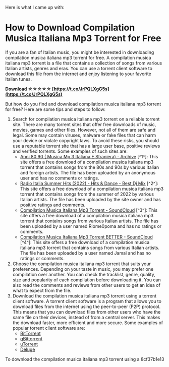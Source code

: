Here is what I came up with:  
# How to Download Compilation Musica Italiana Mp3 Torrent for Free
  
If you are a fan of Italian music, you might be interested in downloading compilation musica italiana mp3 torrent for free. A compilation musica italiana mp3 torrent is a file that contains a collection of songs from various Italian artists, genres and eras. You can use a torrent client software to download this file from the internet and enjoy listening to your favorite Italian tunes.
 
**Download ☆☆☆☆☆ [https://t.co/JrPQLXgG5s](https://t.co/JrPQLXgG5s)**


  
But how do you find and download compilation musica italiana mp3 torrent for free? Here are some tips and steps to follow:
  
1. Search for compilation musica italiana mp3 torrent on a reliable torrent site. There are many torrent sites that offer free downloads of music, movies, games and other files. However, not all of them are safe and legal. Some may contain viruses, malware or fake files that can harm your device or violate copyright laws. To avoid these risks, you should use a reputable torrent site that has a large user base, positive reviews and verified torrents. Some examples of such sites are:
    - [Anni 80 90 ( Musica Mp 3 Italiana E Straniera) - Archive](https://archive.org/details/Anni8090MusicaMp3ItalianaEStraniera) [^1^]: This site offers a free download of a compilation musica italiana mp3 torrent that contains songs from the 80s and 90s by various Italian and foreign artists. The file has been uploaded by an anonymous user and has no comments or ratings.
    - [Radio Italia Summer Hits (2022) - Hits & Dance - Best Dj Mix](https://bestdjmix.com/hits-dance/radio-italia-summer-hits-2022/) [^2^]: This site offers a free download of a compilation musica italiana mp3 torrent that contains songs from the summer of 2022 by various Italian artists. The file has been uploaded by the site owner and has positive ratings and comments.
    - [Compilation Musica Italiana Mp3 Torrent - SoundCloud](https://soundcloud.com/riome0poma/compilation-musica-italiana-mp3-torrent) [^3^]: This site offers a free download of a compilation musica italiana mp3 torrent that contains songs from various Italian artists. The file has been uploaded by a user named Riome0poma and has no ratings or comments.
    - [Compilation Musica Italiana Mp3 Torrent BETTER - SoundCloud](https://soundcloud.com/cescontrempii/compilation-musica-italiana-mp3-torrent-better) [^4^]: This site offers a free download of a compilation musica italiana mp3 torrent that contains songs from various Italian artists. The file has been uploaded by a user named Jamal and has no ratings or comments.
2. Choose the compilation musica italiana mp3 torrent that suits your preferences. Depending on your taste in music, you may prefer one compilation over another. You can check the tracklist, genre, quality, size and popularity of each compilation before downloading it. You can also read the comments and reviews from other users to get an idea of what to expect from the file.
3. Download the compilation musica italiana mp3 torrent using a torrent client software. A torrent client software is a program that allows you to download files from the internet using the peer-to-peer (P2P) protocol. This means that you can download files from other users who have the same file on their devices, instead of from a central server. This makes the download faster, more efficient and more secure. Some examples of popular torrent client software are:
    - [BitTorrent](https://www.bittorrent.com/)
    - [qBittorrent](https://www.qbittorrent.org/)
    - [uTorrent](https://www.utorrent.com/)
    - [Deluge](https://deluge-torrent.org/)

To download the compilation musica italiana mp3 torrent using a 8cf37b1e13


